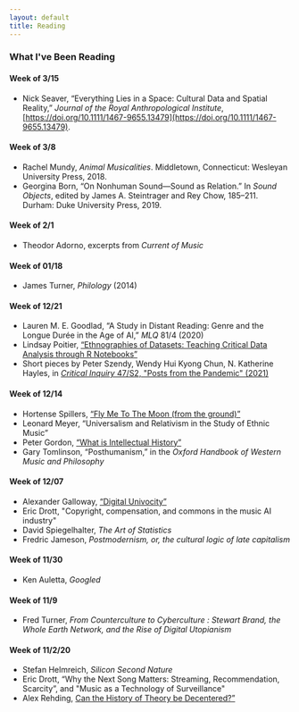 ```yaml
---
layout: default
title: Reading
---
```


### What I've Been Reading

#### Week of 3/15
- Nick Seaver, “Everything Lies in a Space: Cultural Data and Spatial Reality,” _Journal of the Royal Anthropological Institute_, [https://doi.org/10.1111/1467-9655.13479](https://doi.org/10.1111/1467-9655.13479).

#### Week of 3/8
- Rachel Mundy, _Animal Musicalities_. Middletown, Connecticut: Wesleyan University Press, 2018.
- Georgina Born, “On Nonhuman Sound—Sound as Relation.” In _Sound Objects_, edited by James A. Steintrager and Rey Chow, 185–211. Durham: Duke University Press, 2019.

#### Week of 2/1
- Theodor Adorno, excerpts from _Current of Music_

#### Week of 01/18
- James Turner, _Philology_ (2014)

#### Week of 12/21
- Lauren M. E. Goodlad, “A Study in Distant Reading: Genre and the Longue Durée in the Age of AI,” _MLQ_ 81/4 (2020)
- Lindsay Poitier, [“Ethnographies of Datasets: Teaching Critical Data Analysis through R Notebooks”](https://jitp.commons.gc.cuny.edu/ethnographies-of-datasets-teaching-critical-data-analysis-through-r-notebooks/)
- Short pieces by Peter Szendy, Wendy Hui Kyong Chun, N. Katherine Hayles, in [_Critical Inquiry_ 47/S2, "Posts from the Pandemic" (2021)](https://www.journals.uchicago.edu/toc/ci/2021/47/S2)

#### Week of 12/14

- Hortense Spillers, [“Fly Me To The Moon (from the ground)”](http://www.boundary2.org/2020/12/hortense-j-spillers-fly-me-to-the-moon-from-the-ground/)
- Leonard Meyer, “Universalism and Relativism in the Study of Ethnic Music”
- Peter Gordon, [“What is Intellectual History”](https://ces.fas.harvard.edu/uploads/files/Reports-Articles/What-is-Intellectual-History-Essay-by-Peter-Gordon.pdf)
- Gary Tomlinson, “Posthumanism,” in the _Oxford Handbook of Western Music and Philosophy_

#### Week of 12/07

- Alexander Galloway, [“Digital Univocity”](http://cultureandcommunication.org/galloway/digital-univocity#more-2070)
- Eric Drott, "Copyright, compensation, and commons in the music AI industry"
- David Spiegelhalter, _The Art of Statistics_
- Fredric Jameson, _Postmodernism, or, the cultural logic of late capitalism_

#### Week of 11/30

- Ken Auletta, _Googled_

#### Week of 11/9

- Fred Turner, _From Counterculture to Cyberculture : Stewart Brand, the Whole Earth Network, and the Rise of Digital Utopianism_

#### Week of 11/2/20

- Stefan Helmreich, _Silicon Second Nature_
- Eric Drott, “Why the Next Song Matters: Streaming, Recommendation, Scarcity”, and "Music as a Technology of Surveillance"
- Alex Rehding, [Can the History of Theory be Decentered?”](https://historyofmusictheory.wordpress.com/2020/04/03/can-the-history-of-theory-be-decentered-part-i-prequel-five-classics/)
